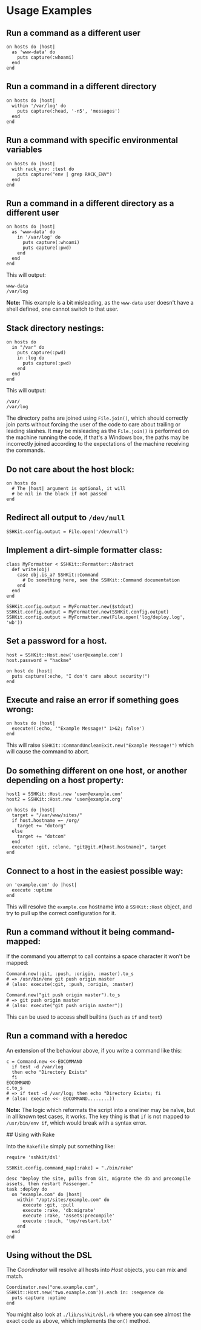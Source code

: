 # Usage Examples

## Run a command as a different user

    on hosts do |host|
      as 'www-data' do
        puts capture(:whoami)
      end
    end

## Run a command in a different directory

    on hosts do |host|
      within '/var/log' do
        puts capture(:head, '-n5', 'messages')
      end
    end

## Run a command with specific environmental variables

    on hosts do |host|
      with rack_env: :test do
        puts capture("env | grep RACK_ENV")
      end
    end

## Run a command in a different directory as a different user

    on hosts do |host|
      as 'www-data' do
        in '/var/log' do
          puts capture(:whoami)
          puts capture(:pwd)
        end
      end
    end

This will output:

    www-data
    /var/log

**Note:** This example is a bit misleading, as the `www-data` user doesn't
have a shell defined, one cannot switch to that user.

## Stack directory nestings:

    on hosts do
      in "/var" do
        puts capture(:pwd)
        in :log do
          puts capture(:pwd)
        end
      end
    end

This will output:

    /var/
    /var/log

The directory paths are joined using `File.join()`, which should correctly
join parts without forcing the user of the code to care about trailing or
leading slashes. It may be misleading as the `File.join()` is performed on the
machine running the code, if that's a Windows box, the paths may be incorrectly
joined according to the expectations of the machine receiving the commands.

## Do not care about the host block:

    on hosts do
      # The |host| argument is optional, it will
      # be nil in the block if not passed
    end

## Redirect all output to `/dev/null`

    SSHKit.config.output = File.open('/dev/null')

## Implement a dirt-simple formatter class:

    class MyFormatter < SSHKit::Formatter::Abstract
      def write(obj)
        case obj.is_a? SSHKit::Command
          # Do something here, see the SSHKit::Command documentation
        end
      end
    end

    SSHKit.config.output = MyFormatter.new($stdout)
    SSHKit.config.output = MyFormatter.new(SSHKit.config.output)
    SSHKit.config.output = MyFormatter.new(File.open('log/deploy.log', 'wb'))

## Set a password for a host.

    host = SSHKit::Host.new('user@example.com')
    host.password = "hackme"

    on host do |host|
      puts capture(:echo, "I don't care about security!")
    end

## Execute and raise an error if something goes wrong:

    on hosts do |host|
      execute!(:echo, '"Example Message!" 1>&2; false')
    end

This will raise `SSHKit::CommandUncleanExit.new("Example Message!")` which
will cause the command to abort.

## Do something different on one host, or another depending on a host property:

    host1 = SSHKit::Host.new 'user@example.com'
    host2 = SSHKit::Host.new 'user@example.org'

    on hosts do |host|
      target = "/var/www/sites/"
      if host.hostname =~ /org/
        target += "dotorg"
      else
        target += "dotcom"
      end
      execute! :git, :clone, "git@git.#{host.hostname}", target
    end

## Connect to a host in the easiest possible way:

    on 'example.com' do |host|
      execute :uptime
    end

This will resolve the `example.com` hostname into a `SSHKit::Host` object, and
try to pull up the correct configuration for it.


## Run a command without it being command-mapped:

If the command you attempt to call contains a space character it won't be
mapped:

    Command.new(:git, :push, :origin, :master).to_s
    # => /usr/bin/env git push origin master
    # (also: execute(:git, :push, :origin, :master)

    Command.new("git push origin master").to_s
    # => git push origin master
    # (also: execute("git push origin master"))

This can be used to access shell builtins (such as `if` and `test`)


## Run a command with a heredoc

An extension of the behaviour above, if you write a command like this:

    c = Command.new <<-EOCOMMAND
      if test -d /var/log
      then echo "Directory Exists"
      fi
    EOCOMMAND
    c.to_s
    # => if test -d /var/log; then echo "Directory Exists; fi
    # (also: execute <<- EOCOMMAND........))

**Note:** The logic which reformats the script into a oneliner may be naïve, but in all
known test cases, it works. The key thing is that `if` is not mapped to
`/usr/bin/env if`, which would break with a syntax error.

## Using with Rake

Into the `Rakefile` simply put something like:

    require 'sshkit/dsl'

    SSHKit.config.command_map[:rake] = "./bin/rake"

    desc "Deploy the site, pulls from Git, migrate the db and precompile assets, then restart Passenger."
    task :deploy do
      on "example.com" do |host|
        within "/opt/sites/example.com" do
          execute :git, :pull
          execute :rake, 'db:migrate'
          execute :rake, 'assets:precompile'
          execute :touch, 'tmp/restart.txt'
        end
      end
    end

## Using without the DSL

The *Coordinator* will resolve all hosts into *Host* objects, you can mix and
match.

    Coordinator.new("one.example.com", SSHKit::Host.new('two.example.com')).each in: :sequence do
      puts capture :uptime
    end

You might also look at `./lib/sshkit/dsl.rb` where you can see almost the
exact code as above, which implements the `on()` method.
